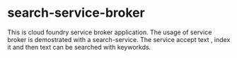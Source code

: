 # search-service-broker
This is cloud foundry service broker application. The usage of service broker is demostrated with a search-service. The service accept text , index it and then text can be searched with keyworkds.
